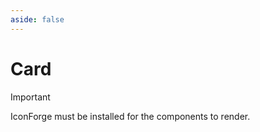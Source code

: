 ```yaml
---
aside: false
---
```

# Card
> [!IMPORTANT]
> IconForge must be installed for the components to render.
<div style="display: flex; flex-direction: row; flex-wrap: wrap; gap:1rem;">



</div>